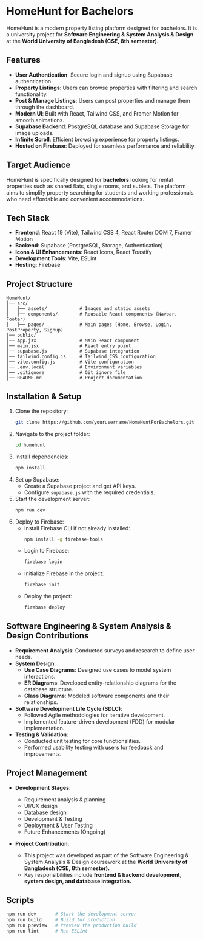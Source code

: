 # HomeHunt for Bachelors

HomeHunt is a modern property listing platform designed for bachelors. It is a university project for **Software Engineering & System Analysis & Design** at the **World University of Bangladesh (CSE, 8th semester).**

## Features

- **User Authentication**: Secure login and signup using Supabase authentication.
- **Property Listings**: Users can browse properties with filtering and search functionality.
- **Post & Manage Listings**: Users can post properties and manage them through the dashboard.
- **Modern UI**: Built with React, Tailwind CSS, and Framer Motion for smooth animations.
- **Supabase Backend**: PostgreSQL database and Supabase Storage for image uploads.
- **Infinite Scroll**: Efficient browsing experience for property listings.
- **Hosted on Firebase**: Deployed for seamless performance and reliability.

## Target Audience

HomeHunt is specifically designed for **bachelors** looking for rental properties such as shared flats, single rooms, and sublets. The platform aims to simplify property searching for students and working professionals who need affordable and convenient accommodations.

## Tech Stack

- **Frontend**: React 19 (Vite), Tailwind CSS 4, React Router DOM 7, Framer Motion
- **Backend**: Supabase (PostgreSQL, Storage, Authentication)
- **Icons & UI Enhancements**: React Icons, React Toastify
- **Development Tools**: Vite, ESLint
- **Hosting**: Firebase

## Project Structure

```
HomeHunt/
│── src/
│   ├── assets/            # Images and static assets
│   ├── components/        # Reusable React components (Navbar, Footer)
│   ├── pages/             # Main pages (Home, Browse, Login, PostProperty, Signup)
│── public/
│── App.jsx                # Main React component
│── main.jsx               # React entry point
│── supabase.js            # Supabase integration
│── tailwind.config.js     # Tailwind CSS configuration
│── vite.config.js         # Vite configuration
│── .env.local             # Environment variables
│── .gitignore             # Git ignore file
│── README.md              # Project documentation
```

## Installation & Setup

1. Clone the repository:
   ```sh
   git clone https://github.com/yourusername/HomeHuntForBachelors.git
   ```
2. Navigate to the project folder:
   ```sh
   cd homehunt
   ```
3. Install dependencies:
   ```sh
   npm install
   ```
4. Set up Supabase:
   - Create a Supabase project and get API keys.
   - Configure `supabase.js` with the required credentials.
5. Start the development server:
   ```sh
   npm run dev
   ```
6. Deploy to Firebase:
   - Install Firebase CLI if not already installed:
     ```sh
     npm install -g firebase-tools
     ```
   - Login to Firebase:
     ```sh
     firebase login
     ```
   - Initialize Firebase in the project:
     ```sh
     firebase init
     ```
   - Deploy the project:
     ```sh
     firebase deploy
     ```

## Software Engineering & System Analysis & Design Contributions

- **Requirement Analysis**: Conducted surveys and research to define user needs.
- **System Design**:
  - **Use Case Diagrams**: Designed use cases to model system interactions.
  - **ER Diagrams**: Developed entity-relationship diagrams for the database structure.
  - **Class Diagrams**: Modeled software components and their relationships.
- **Software Development Life Cycle (SDLC)**:
  - Followed Agile methodologies for iterative development.
  - Implemented feature-driven development (FDD) for modular implementation.
- **Testing & Validation**:
  - Conducted unit testing for core functionalities.
  - Performed usability testing with users for feedback and improvements.

## Project Management

- **Development Stages**:

  - Requirement analysis & planning 
  - UI/UX design 
  - Database design 
  - Development & Testing 
  - Deployment & User Testing 
  - Future Enhancements (Ongoing) 

- **Project Contribution**:

  - This project was developed as part of the Software Engineering & System Analysis & Design coursework at the **World University of Bangladesh (CSE, 8th semester).**
  - Key responsibilities include **frontend & backend development, system design, and database integration.**

## Scripts

```sh
npm run dev       # Start the development server  
npm run build     # Build for production  
npm run preview   # Preview the production build  
npm run lint      # Run ESLint  
```

